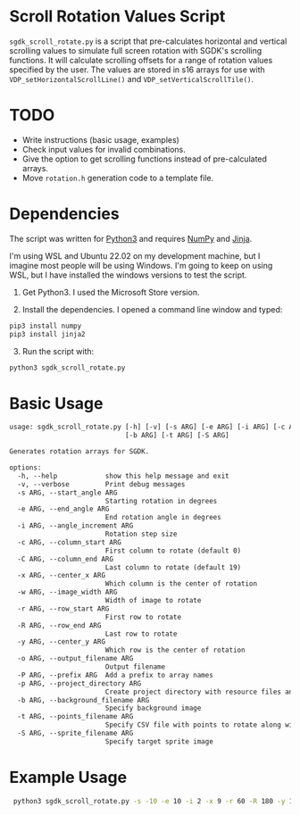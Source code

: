 
# Scroll Rotation Values Script
`sgdk_scroll_rotate.py` is a script that pre-calculates horizontal and vertical scrolling
values to simulate full screen rotation with SGDK's scrolling functions.  It will calculate
scrolling offsets for a range of rotation values specified by the user.  The values 
are stored in s16 arrays for use with `VDP_setHorizontalScrollLine()` and 
`VDP_setVerticalScrollTile()`.   


# TODO
* Write instructions (basic usage, examples)
* Check input values for invalid combinations.
* Give the option to get scrolling functions instead of pre-calculated arrays.
* Move `rotation.h` generation code to a template file.

# Dependencies
The script was written for [Python3](https://www.python.org/downloads/) and requires 
[NumPy](https://numpy.org/) and [Jinja](https://palletsprojects.com/p/jinja/).


I'm using WSL and Ubuntu 22.02 on my development machine, but I imagine 
most people will be using Windows.  I'm going to keep on using WSL, but 
I have installed the windows versions to test the script. 
1. Get Python3. I used the Microsoft Store version.

2. Install the dependencies.  I opened a command line window and typed:
```cmd
pip3 install numpy
pip3 install jinja2
```
3. Run the script with:
```cmd
python3 sgdk_scroll_rotate.py
```

# Basic Usage
```txt
usage: sgdk_scroll_rotate.py [-h] [-v] [-s ARG] [-e ARG] [-i ARG] [-c ARG] [-C ARG] [-x ARG] [-w ARG] [-r ARG] [-R ARG] [-y ARG] [-o ARG] [-P ARG] [-p ARG]
                             [-b ARG] [-t ARG] [-S ARG]

Generates rotation arrays for SGDK.

options:
  -h, --help            show this help message and exit
  -v, --verbose         Print debug messages
  -s ARG, --start_angle ARG
                        Starting rotation in degrees
  -e ARG, --end_angle ARG
                        End rotation angle in degrees
  -i ARG, --angle_increment ARG
                        Rotation step size
  -c ARG, --column_start ARG
                        First column to rotate (default 0)
  -C ARG, --column_end ARG
                        Last column to rotate (default 19)
  -x ARG, --center_x ARG
                        Which column is the center of rotation
  -w ARG, --image_width ARG
                        Width of image to rotate
  -r ARG, --row_start ARG
                        First row to rotate
  -R ARG, --row_end ARG
                        Last row to rotate
  -y ARG, --center_y ARG
                        Which row is the center of rotation
  -o ARG, --output_filename ARG
                        Output filename
  -P ARG, --prefix ARG  Add a prefix to array names
  -p ARG, --project_directory ARG
                        Create project directory with resource files and simple SGDK code.
  -b ARG, --background_filename ARG
                        Specify background image
  -t ARG, --points_filename ARG
                        Specify CSV file with points to rotate along with bg
  -S ARG, --sprite_filename ARG
                        Specify target sprite image
```

# Example Usage
```bash
 python3 sgdk_scroll_rotate.py -s -10 -e 10 -i 2 -x 9 -r 60 -R 180 -y 112 -p ship -w 384 -x 9
```



